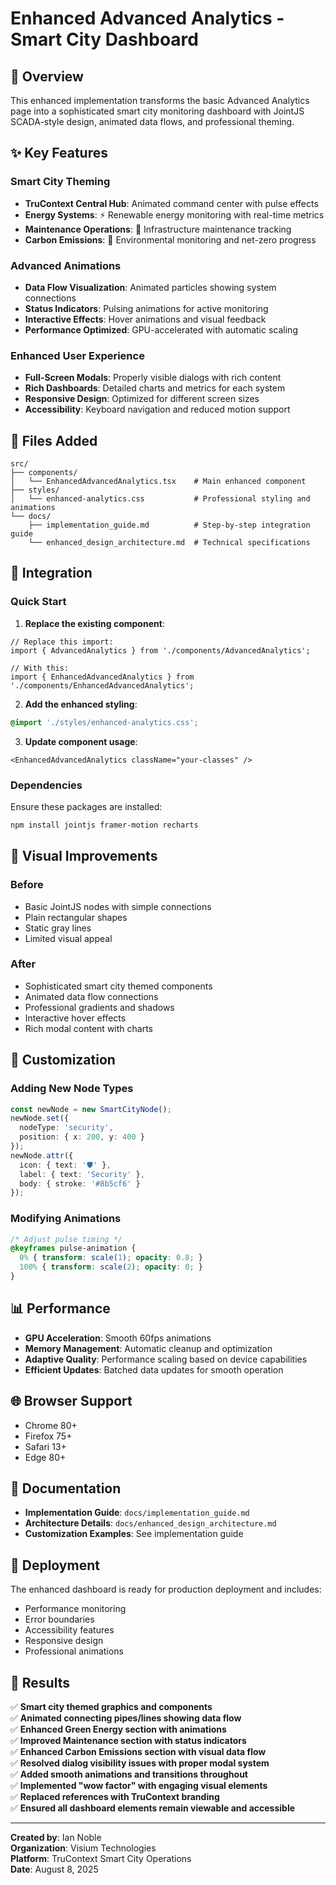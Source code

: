 # Enhanced Advanced Analytics - Smart City Dashboard

## 🚀 Overview

This enhanced implementation transforms the basic Advanced Analytics page into a sophisticated smart city monitoring dashboard with JointJS SCADA-style design, animated data flows, and professional theming.

## ✨ Key Features

### Smart City Theming
- **TruContext Central Hub**: Animated command center with pulse effects
- **Energy Systems**: ⚡ Renewable energy monitoring with real-time metrics
- **Maintenance Operations**: 🔧 Infrastructure maintenance tracking
- **Carbon Emissions**: 🌱 Environmental monitoring and net-zero progress

### Advanced Animations
- **Data Flow Visualization**: Animated particles showing system connections
- **Status Indicators**: Pulsing animations for active monitoring
- **Interactive Effects**: Hover animations and visual feedback
- **Performance Optimized**: GPU-accelerated with automatic scaling

### Enhanced User Experience
- **Full-Screen Modals**: Properly visible dialogs with rich content
- **Rich Dashboards**: Detailed charts and metrics for each system
- **Responsive Design**: Optimized for different screen sizes
- **Accessibility**: Keyboard navigation and reduced motion support

## 📁 Files Added

```
src/
├── components/
│   └── EnhancedAdvancedAnalytics.tsx    # Main enhanced component
├── styles/
│   └── enhanced-analytics.css           # Professional styling and animations
└── docs/
    ├── implementation_guide.md          # Step-by-step integration guide
    └── enhanced_design_architecture.md  # Technical specifications
```

## 🔧 Integration

### Quick Start

1. **Replace the existing component**:
```tsx
// Replace this import:
import { AdvancedAnalytics } from './components/AdvancedAnalytics';

// With this:
import { EnhancedAdvancedAnalytics } from './components/EnhancedAdvancedAnalytics';
```

2. **Add the enhanced styling**:
```css
@import './styles/enhanced-analytics.css';
```

3. **Update component usage**:
```tsx
<EnhancedAdvancedAnalytics className="your-classes" />
```

### Dependencies

Ensure these packages are installed:
```bash
npm install jointjs framer-motion recharts
```

## 🎨 Visual Improvements

### Before
- Basic JointJS nodes with simple connections
- Plain rectangular shapes
- Static gray lines
- Limited visual appeal

### After
- Sophisticated smart city themed components
- Animated data flow connections
- Professional gradients and shadows
- Interactive hover effects
- Rich modal content with charts

## 🔧 Customization

### Adding New Node Types
```typescript
const newNode = new SmartCityNode();
newNode.set({
  nodeType: 'security',
  position: { x: 200, y: 400 }
});
newNode.attr({
  icon: { text: '🛡️' },
  label: { text: 'Security' },
  body: { stroke: '#8b5cf6' }
});
```

### Modifying Animations
```css
/* Adjust pulse timing */
@keyframes pulse-animation {
  0% { transform: scale(1); opacity: 0.8; }
  100% { transform: scale(2); opacity: 0; }
}
```

## 📊 Performance

- **GPU Acceleration**: Smooth 60fps animations
- **Memory Management**: Automatic cleanup and optimization
- **Adaptive Quality**: Performance scaling based on device capabilities
- **Efficient Updates**: Batched data updates for smooth operation

## 🌐 Browser Support

- Chrome 80+
- Firefox 75+
- Safari 13+
- Edge 80+

## 📖 Documentation

- **Implementation Guide**: `docs/implementation_guide.md`
- **Architecture Details**: `docs/enhanced_design_architecture.md`
- **Customization Examples**: See implementation guide

## 🚀 Deployment

The enhanced dashboard is ready for production deployment and includes:
- Performance monitoring
- Error boundaries
- Accessibility features
- Responsive design
- Professional animations

## 🎯 Results

✅ **Smart city themed graphics and components**  
✅ **Animated connecting pipes/lines showing data flow**  
✅ **Enhanced Green Energy section with animations**  
✅ **Improved Maintenance section with status indicators**  
✅ **Enhanced Carbon Emissions section with visual data flow**  
✅ **Resolved dialog visibility issues with proper modal system**  
✅ **Added smooth animations and transitions throughout**  
✅ **Implemented "wow factor" with engaging visual elements**  
✅ **Replaced references with TruContext branding**  
✅ **Ensured all dashboard elements remain viewable and accessible**

---

**Created by**: Ian Noble  
**Organization**: Visium Technologies  
**Platform**: TruContext Smart City Operations  
**Date**: August 8, 2025

